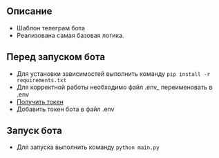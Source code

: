 ## Описание
- Шаблон телеграм бота
- Реализована самая базовая логика.


## Перед запуском бота
- Для установки зависимостей выполнить команду `pip install -r requirements.txt`
- Для корректной работы необходимо файл .env_ переименовать в .env
- [Получить токен](https://boto.agency/blog/kak-polychit-api-token-telegram/)
- Добавить токен бота в файл .env


## Запуск бота
- Для запуска выполнить команду `python main.py`